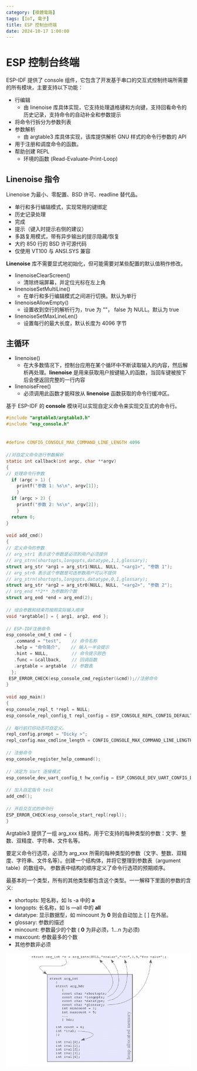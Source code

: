 ```yaml
---
category: [積體電路]
tags: [IoT, 電子]
title: ESP 控制台终端
date: 2024-10-17 1:00:00
---
```


<style>
  table {
    width: 100%
    }
  td {
    vertical-align: center;
    text-align: center;
  }
  table.inputT{
    margin: 10px;
    width: auto;
    margin-left: auto;
    margin-right: auto;
    border: none;
  }
  input{
    text-align: center;
    padding: 0px 10px;
  }
  iframe{
    width: 100%;
    display: block;
    border-style:none;
  }
</style>

# ESP 控制台终端

ESP-IDF 提供了 console 组件，它包含了开发基于串口的交互式控制终端所需要的所有模块，主要支持以下功能：

 - 行编辑
    - 由 linenoise 库具体实现，它支持处理退格键和方向键，支持回看命令的历史记录，支持命令的自动补全和参数提示
 - 将命令行拆分为参数列表
 - 参数解析
    - 由 argtable3 库具体实现，该库提供解析 GNU 样式的命令行参数的 API
 - 用于注册和调度命令的函数。
 - 帮助创建 REPL
    - 环境的函数 (Read-Evaluate-Print-Loop)

## Linenoise 指令

Linenoise 为最小、零配置、BSD 许可、readline 替代品。

 - 单行和多行编辑模式，实现常用的键绑定
 - 历史记录处理
 - 完成
 - 提示（键入时提示右侧的建议）
 - 多路复用模式，带有异步输出的提示隐藏/恢复
 - 大约 850 行的 BSD 许可源代码
 - 仅使用 VT100 与 ANSI.SYS 兼容


**Linenoise** 库不需要显式地初始化，但可能需要对某些配置的默认值稍作修改。

 - linenoiseClearScreen()
    - 清除终端屏幕，并定位光标在左上角
 - linenoiseSetMultiLine()    
    - 在单行和多行编辑模式之间进行切换。默认为单行
 - linenoiseAllowEmpty()
    - 设置收到空行的解析行为，true 为 ""， false 为 NULL。默认为 true
 - linenoiseSetMaxLineLen()
    - 设置每行的最大长度，默认长度为 4096 字节

## 主循环

 - linenoise()
    - 在大多数情况下，控制台应用在某个循环中不断读取输入的内容，然后解析再处理。**linenoise** 是用来获取用户按键输入的函数，当回车键被按下后会便返回完整的一行内容
 - linenoiseFree()
    - 必须调用此函数才能释放从 **linenoise** 函数获取的命令行缓冲区。

基于 ESP-IDF 的 **console** 模块可以实现自定义命令来实现交互式的命令行。

```c
#include "argtable3/argtable3.h"
#include "esp_console.h"


#define CONFIG_CONSOLE_MAX_COMMAND_LINE_LENGTH 4096

//对自定义命令进行参数解析
static int callback(int argc, char **argv)
{
// 处理命令行参数
  if (argc > 1) {
    printf("参数 1: %s\n", argv[1]);
    }
  if (argc > 2) {
    printf("参数 2: %s\n", argv[2]);
    }
  return 0;
}

void add_cmd()
{
// 定义命令的参数
// arg_str1 表示这个参数是必须的用户必须提供
// arg_strn(shortopts,longopts,datatype,1,1,glossary);
struct arg_str *arg1 = arg_str1(NULL, NULL, "<arg1>", "参数 1");
// arg_str0 表示这个参数是可选参数用户可以不提供
// arg_strn(shortopts,longopts,datatype,0,1,glossary);
struct arg_str *arg2 = arg_str0(NULL, NULL, "<arg2>", "参数 2");
// srg_end **2** 为参数的个数
struct arg_end *end = arg_end(2);

// 组合参数和结束符按照实际输入顺序
void *argtable[] = { arg1, arg2, end };

// ESP-IDF注册命令
esp_console_cmd_t cmd = {
   .command = "test",    // 命令名称
   .help = "命令简介",    // 输入一半会提示
   .hint = NULL,         // 命令提示颜色
   .func = &callback,    // 回调函数
   .argtable = argtable  // 参数表
  };
 ESP_ERROR_CHECK(esp_console_cmd_register(&cmd));//注册命令
}

void app_main()
{
esp_console_repl_t *repl = NULL;
esp_console_repl_config_t repl_config = ESP_CONSOLE_REPL_CONFIG_DEFAULT();

// 每行前打印动态可自定义。
repl_config.prompt = "Dicky >";
repl_config.max_cmdline_length = CONFIG_CONSOLE_MAX_COMMAND_LINE_LENGTH;

// 注册命令
esp_console_register_help_command();

// 决定为 Uart 连接模式
esp_console_dev_uart_config_t hw_config = ESP_CONSOLE_DEV_UART_CONFIG_DEFAULT(); ESP_ERROR_CHECK(esp_console_new_repl_uart(&hw_config, &repl_config, &repl)); 

// 加入自定指令 test
add_cmd();

// 开启交互式的命令行
ESP_ERROR_CHECK(esp_console_start_repl(repl));
}
```


Argtable3 提供了一组 arg_xxx 结构，用于它支持的每种类型的参数：文字、整数、双精度、字符串、文件名等。

要定义命令行选项，必须为 arg_xxx 所需的每种类型的参数（文字、整数、双精度、字符串、文件名等）。创建一个结构体，并将它整理到参数表（argument table）的数组中。
参数表中结构的顺序定义了命令行选项的预期顺序。

最基本的一个类型，所有的其他类型都包含这个类型。一一解释下里面的参数的含义:

 - shortopts: 短名称，如 ls -a 中的 **a**
 - longopts: 长名称，如 ls —all 中的 **all**
 - datatype: 显示数据型，如 mincount 为 **0** 则会自动加上 [ ] 在外层。
 - glossary: 参数的描述
 - mincount: 参数最少的个数 ( **0** 为非必须，1…n 为必须)
 - maxcount: 参数最多的个数
 - 其他参数非必须

![Alt arg](../assets/img/esp/argtable.png)